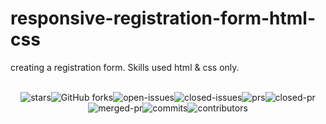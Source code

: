 # responsive-registration-form-html-css
creating a registration form. Skills used html &amp; css only.

<br />
<div style="display:flex;flex-wrap:wrap;justify-content:center;">
    <img src="https://badgen.net/github/stars/lewisushindi/Projest" alt="stars"/>
    <img src="https://badgen.net/github/forks/lewisushindi/Projest" alt="GitHub forks">
    <img src="https://badgen.net/github/open-issues/lewisushindi/Projest" alt="open-issues"/>
    <img src="https://badgen.net/github/closed-issues/lewisushindi/Projest" alt="closed-issues"/>
    <img src="https://badgen.net/github/prs/lewisushindi/Projest" alt="prs"/>
    <img src="https://badgen.net/github/closed-prs/lewisushindi/Projest" alt="closed-pr"/>
    <img src="https://badgen.net/github/merged-prs/lewisushindi/Projest" alt="merged-pr"/>
    <img src="https://badgen.net/github/commits/lewisushindi/Projest" alt="commits"/>
    <img src="https://badgen.net/github/contributors/lewisushindi/Projest" alt="contributors"/>
</div>

